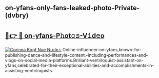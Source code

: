 ## on-yfans-only-fans​-leaked-photo​-Private-(dvbry)


# <h2><a href="https://mediaupload.pro?title=on-yfans&ref=git">🔗👉 🔴 on-yfans-P𝚑ot𝚘𝚜-V𝚒d𝚎o</a></h2>

[![Corinna Kopf Nue Nu𝚍e𝚜](https://i.imgur.com/0qMVB7G.gif)](https://mediaupload.pro?title=on-yfans&ref=git)
Online-influencer-on-yfans,known-for-publishing-dance-and-lifestyle-content,-including-performances-and-vlogs-on-social-media-platforms.Brilliant-ventriloquist-assistant-on-yfans,celebrated-for-their-exceptional-abilities-and-accomplishments-in-assisting-ventriloquists.  